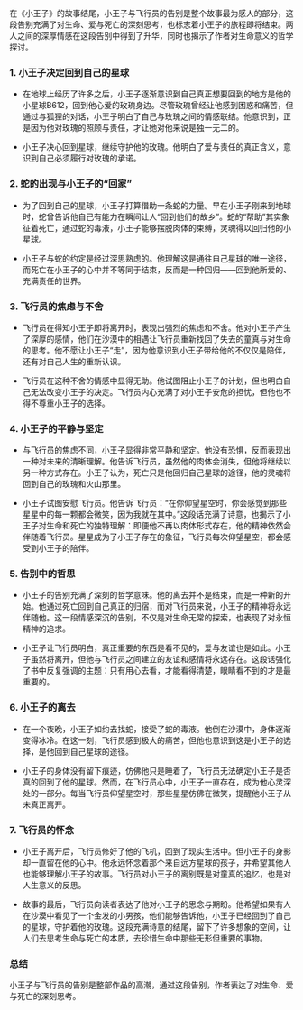 在《小王子》的故事结尾，小王子与飞行员的告别是整个故事最为感人的部分，这段告别充满了对生命、爱与死亡的深刻思考，也标志着小王子的旅程即将结束。两人之间的深厚情感在这段告别中得到了升华，同时也揭示了作者对生命意义的哲学探讨。

### 1. **小王子决定回到自己的星球**
- 在地球上经历了许多之后，小王子逐渐意识到自己真正想要回到的地方是他的小星球B612，回到他心爱的玫瑰身边。尽管玫瑰曾经让他感到困惑和痛苦，但通过与狐狸的对话，小王子明白了自己与玫瑰之间的情感联结。他意识到，正是因为他对玫瑰的照顾与责任，才让她对他来说是独一无二的。

- 小王子决心回到星球，继续守护他的玫瑰。他明白了爱与责任的真正含义，意识到自己必须履行对玫瑰的承诺。

### 2. **蛇的出现与小王子的“回家”**
- 为了回到自己的星球，小王子打算借助一条蛇的力量。早在小王子刚来到地球时，蛇曾告诉他自己有能力在瞬间让人“回到他们的故乡”。蛇的“帮助”其实象征着死亡，通过蛇的毒液，小王子能够摆脱肉体的束缚，灵魂得以回归他的小星球。

- 小王子与蛇的约定是经过深思熟虑的。他理解这是通往自己星球的唯一途径，而死亡在小王子的心中并不等同于结束，反而是一种回归——回到他所爱的、充满责任的世界。

### 3. **飞行员的焦虑与不舍**
- 飞行员在得知小王子即将离开时，表现出强烈的焦虑和不舍。他对小王子产生了深厚的感情，他们在沙漠中的相遇让飞行员重新找回了失去的童真与对生命的思考。他不愿让小王子“走”，因为他意识到小王子带给他的不仅仅是陪伴，还有对自己人生的重新认识。

- 飞行员在这种不舍的情感中显得无助。他试图阻止小王子的计划，但也明白自己无法改变小王子的决定。飞行员内心充满了对小王子安危的担忧，但他也不得不尊重小王子的选择。

### 4. **小王子的平静与坚定**
- 与飞行员的焦虑不同，小王子显得非常平静和坚定。他没有恐惧，反而表现出一种对未来的清晰理解。他告诉飞行员，虽然他的肉体会消失，但他将继续以另一种方式存在。小王子认为，死亡只是他回归自己星球的途径，他的灵魂将回到自己的玫瑰和火山那里。

- 小王子试图安慰飞行员。他告诉飞行员：“在你仰望星空时，你会感觉到那些星星中的每一颗都会微笑，因为我就在其中。”这段话充满了诗意，也揭示了小王子对生命和死亡的独特理解：即便他不再以肉体形式存在，他的精神依然会伴随着飞行员。星星成为了小王子存在的象征，飞行员每次仰望星空，都会感受到小王子的陪伴。

### 5. **告别中的哲思**
- 小王子的告别充满了深刻的哲学意味。他的离去并不是结束，而是一种新的开始。他通过死亡回到自己真正的归宿，而对飞行员来说，小王子的精神将永远伴随他。这一段情感深沉的告别，不仅是对生命无常的探索，也表现了对永恒精神的追求。

- 小王子让飞行员明白，真正重要的东西是看不见的，爱与友谊也是如此。小王子虽然将离开，但他与飞行员之间建立的友谊和感情将永远存在。这段话强化了书中反复强调的主题：只有用心去看，才能看得清楚，眼睛看不到的才是最重要的。

### 6. **小王子的离去**
- 在一个夜晚，小王子如约去找蛇，接受了蛇的毒液。他倒在沙漠中，身体逐渐变得冰冷。在这一刻，飞行员感到极大的痛苦，但他也意识到这是小王子的选择，是他回到自己星球的途径。

- 小王子的身体没有留下痕迹，仿佛他只是睡着了，飞行员无法确定小王子是否真的回到了他的星球。然而，在飞行员心中，小王子一直存在，成为他心灵深处的一部分。每当飞行员仰望星空时，那些星星仿佛在微笑，提醒他小王子从未真正离开。

### 7. **飞行员的怀念**
- 小王子离开后，飞行员修好了他的飞机，回到了现实生活中。但小王子的身影却一直留在他的心中。他永远怀念着那个来自远方星球的孩子，并希望其他人也能够理解小王子的故事。飞行员对小王子的离别既是对童真的追忆，也是对人生意义的反思。

- 故事的最后，飞行员向读者表达了他对小王子的思念与期盼。他希望如果有人在沙漠中看见了一个金发的小男孩，他们能够告诉他，小王子已经回到了自己的星球，守护着他的玫瑰。这段充满诗意的结尾，留下了许多想象的空间，让人们去思考生命与死亡的本质，去珍惜生命中那些无形但重要的事物。

### 总结
小王子与飞行员的告别是整部作品的高潮，通过这段告别，作者表达了对生命、爱与死亡的深刻思考。